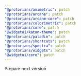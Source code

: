 ```yaml
---
"@protorians/animetric": patch
"@protorians/arcane": patch
"@protorians/arcane-core": patch
"@protorians/colorimetric": patch
"@protorians/core": patch
"@widgetui/katon-theme": patch
"@protorians/paladin": patch
"@protorians/shortcuts": patch
"@protorians/spectra": patch
"@protorians/widgets": patch
"@widgetui/core": patch
---
```


Prepare next version
